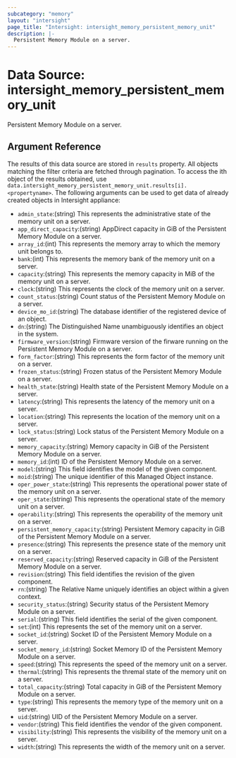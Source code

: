```yaml
---
subcategory: "memory"
layout: "intersight"
page_title: "Intersight: intersight_memory_persistent_memory_unit"
description: |-
  Persistent Memory Module on a server.
---
```


# Data Source: intersight_memory_persistent_memory_unit
Persistent Memory Module on a server.
## Argument Reference
The results of this data source are stored in `results` property.
All objects matching the filter criteria are fetched through pagination.
To access the ith object of the results obtained, use `data.intersight_memory_persistent_memory_unit.results[i].<propertyname>`.
The following arguments can be used to get data of already created objects in Intersight appliance:
* `admin_state`:(string) This represents the administrative state of the memory unit on a server. 
* `app_direct_capacity`:(string) AppDirect capacity in GiB of the Persistent Memory Module on a server. 
* `array_id`:(int) This represents the memory array to which the memory unit belongs to. 
* `bank`:(int) This represents the memory bank of the memory unit on a server. 
* `capacity`:(string) This represents the memory capacity in MiB of the memory unit on a server. 
* `clock`:(string) This represents the clock of the memory unit on a server. 
* `count_status`:(string) Count status of the Persistent Memory Module on a server. 
* `device_mo_id`:(string) The database identifier of the registered device of an object. 
* `dn`:(string) The Distinguished Name unambiguously identifies an object in the system. 
* `firmware_version`:(string) Firmware version of the firware running on the Persistent Memory Module on a server. 
* `form_factor`:(string) This represents the form factor of the memory unit on a server. 
* `frozen_status`:(string) Frozen status of the Persistent Memory Module on a server. 
* `health_state`:(string) Health state of the Persistent Memory Module on a server. 
* `latency`:(string) This represents the latency of the memory unit on a server. 
* `location`:(string) This represents the location of the memory unit on a server. 
* `lock_status`:(string) Lock status of the Persistent Memory Module on a server. 
* `memory_capacity`:(string) Memory capacity in GiB of the Persistent Memory Module on a server. 
* `memory_id`:(int) ID of the Persistent Memory Module on a server. 
* `model`:(string) This field identifies the model of the given component. 
* `moid`:(string) The unique identifier of this Managed Object instance. 
* `oper_power_state`:(string) This represents the operational power state of the memory unit on a server. 
* `oper_state`:(string) This represents the operational state of the memory unit on a server. 
* `operability`:(string) This represents the operability of the memory unit on a server. 
* `persistent_memory_capacity`:(string) Persistent Memory capacity in GiB of the Persistent Memory Module on a server. 
* `presence`:(string) This represents the presence state of the memory unit on a server. 
* `reserved_capacity`:(string) Reserved capacity in GiB of the Persistent Memory Module on a server. 
* `revision`:(string) This field identifies the revision of the given component. 
* `rn`:(string) The Relative Name uniquely identifies an object within a given context. 
* `security_status`:(string) Security status of the Persistent Memory Module on a server. 
* `serial`:(string) This field identifies the serial of the given component. 
* `set`:(int) This represents the set of the memory unit on a server. 
* `socket_id`:(string) Socket ID of the Persistent Memory Module on a server. 
* `socket_memory_id`:(string) Socket Memory ID of the Persistent Memory Module on a server. 
* `speed`:(string) This represents the speed of the memory unit on a server. 
* `thermal`:(string) This represents the thremal state of the memory unit on a server. 
* `total_capacity`:(string) Total capacity in GiB of the Persistent Memory Module on a server. 
* `type`:(string) This represents the memory type of the memory unit on a server. 
* `uid`:(string) UID of the Persistent Memory Module on a server. 
* `vendor`:(string) This field identifies the vendor of the given component. 
* `visibility`:(string) This represents the visibility of the memory unit on a server. 
* `width`:(string) This represents the width of the memory unit on a server. 
 